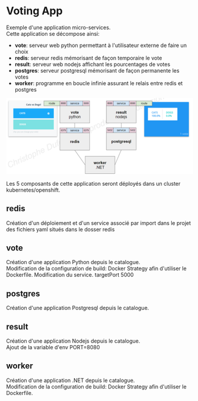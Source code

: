# Voting App

Exemple d'une application micro-services.  
Cette application se décompose ainsi:  
- __vote__: serveur web python permettant à l'utilisateur externe de faire un choix
- __redis__: serveur redis mémorisant de façon temporaire le vote
- __result__: serveur web nodejs affichant les pourcentages de votes
- __postgres__: serveur postgresql mémorisant de façon permanente les votes
- __worker__: programme en boucle infinie assurant le relais entre redis et postgres 

![Schéma](/assets/voting-app-schema.png)

Les 5 composants de cette application seront déployés dans un cluster kubernetes/openshift.  

## redis
Création d'un déploiement et d'un service associé par import 
dans le projet des fichiers yaml situés dans le dosser redis 

## vote
Création d'une application Python depuis le catalogue.  
Modification de la configuration de build: Docker Strategy afin d'utiliser le Dockerfile.
Modification du service. targetPort 5000

## postgres
Création d'une application Postgresql depuis le catalogue.

## result
Création d'une application Nodejs depuis le catalogue.  
Ajout de la variable d'env PORT=8080

## worker
Création d'une application .NET depuis le catalogue.  
Modification de la configuration de build: Docker Strategy afin d'utiliser le Dockerfile.